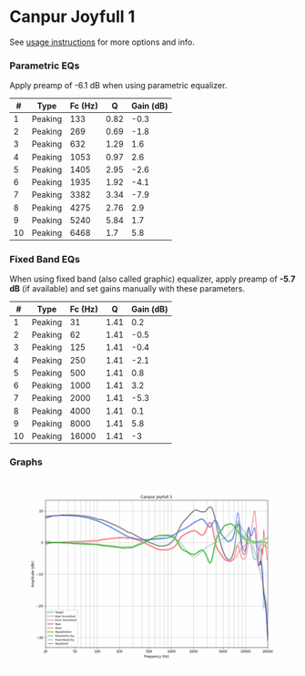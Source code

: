 # Canpur Joyfull 1
See [usage instructions](https://github.com/jaakkopasanen/AutoEq#usage) for more options and info.

### Parametric EQs
Apply preamp of -6.1 dB when using parametric equalizer.

|   # | Type    |   Fc (Hz) |    Q |   Gain (dB) |
|-----|---------|-----------|------|-------------|
|   1 | Peaking |       133 | 0.82 |        -0.3 |
|   2 | Peaking |       269 | 0.69 |        -1.8 |
|   3 | Peaking |       632 | 1.29 |         1.6 |
|   4 | Peaking |      1053 | 0.97 |         2.6 |
|   5 | Peaking |      1405 | 2.95 |        -2.6 |
|   6 | Peaking |      1935 | 1.92 |        -4.1 |
|   7 | Peaking |      3382 | 3.34 |        -7.9 |
|   8 | Peaking |      4275 | 2.76 |         2.9 |
|   9 | Peaking |      5240 | 5.84 |         1.7 |
|  10 | Peaking |      6468 | 1.7  |         5.8 |

### Fixed Band EQs
When using fixed band (also called graphic) equalizer, apply preamp of **-5.7 dB** (if available) and set gains manually with these parameters.

|   # | Type    |   Fc (Hz) |    Q |   Gain (dB) |
|-----|---------|-----------|------|-------------|
|   1 | Peaking |        31 | 1.41 |         0.2 |
|   2 | Peaking |        62 | 1.41 |        -0.5 |
|   3 | Peaking |       125 | 1.41 |        -0.4 |
|   4 | Peaking |       250 | 1.41 |        -2.1 |
|   5 | Peaking |       500 | 1.41 |         0.8 |
|   6 | Peaking |      1000 | 1.41 |         3.2 |
|   7 | Peaking |      2000 | 1.41 |        -5.3 |
|   8 | Peaking |      4000 | 1.41 |         0.1 |
|   9 | Peaking |      8000 | 1.41 |         5.8 |
|  10 | Peaking |     16000 | 1.41 |        -3   |

### Graphs
![](./Canpur%20Joyfull%201.png)
